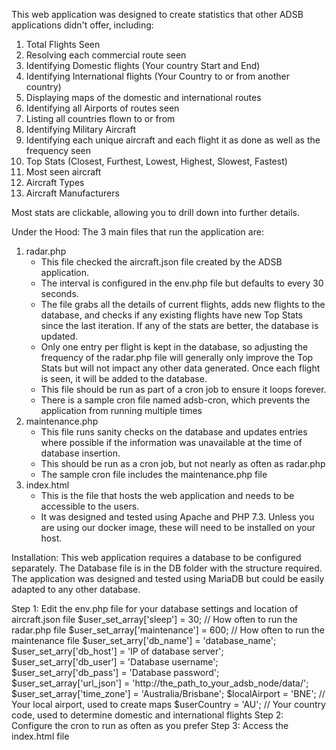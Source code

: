 This web application was designed to create statistics that other ADSB applications didn't offer, including:
  1) Total Flights Seen
  2) Resolving each commercial route seen
  3) Identifying Domestic flights (Your country Start and End)
  4) Identifying International flights (Your Country to or from another country)
  5) Displaying maps of the domestic and international routes
  6) Identifying all Airports of routes seen
  7) Listing all countries flown to or from
  8) Identifying Military Aircraft
  9) Identifying each unique aircraft and each flight it as done as well as the frequency seen
  10) Top Stats (Closest, Furthest, Lowest, Highest, Slowest, Fastest)
  11) Most seen aircraft
  12) Aircraft Types
  13) Aircraft Manufacturers

Most stats are clickable, allowing you to drill down into further details.

Under the Hood:
  The 3 main files that run the application are:
  1) radar.php
     - This file checked the aircraft.json file created by the ADSB application.
     - The interval is configured in the env.php file but defaults to every 30 seconds.
     - The file grabs all the details of current flights, adds new flights to the database, and checks if any existing flights have new Top Stats since the last iteration. If any of the stats are better, the database is updated.
     - Only one entry per flight is kept in the database, so adjusting the frequency of the radar.php file will generally only improve the Top Stats but will not impact any other data generated. Once each flight is seen, it will be added to the database.
     - This file should be run as part of a cron job to ensure it loops forever.
     - There is a sample cron file named adsb-cron, which prevents the application from running multiple times
  3) maintenance.php
     - This file runs sanity checks on the database and updates entries where possible if the information was unavailable at the time of database insertion.
     - This should be run as a cron job, but not nearly as often as radar.php
     - The sample cron file includes the maintenance.php file
  4) index.html
     - This is the file that hosts the web application and needs to be accessible to the users.
     - It was designed and tested using Apache and PHP 7.3. Unless you are using our docker image, these will need to be installed on your host.

Installation:
  This web application requires a database to be configured separately. The Database file is in the DB folder with the structure required.
  The application was designed and tested using MariaDB but could be easily adapted to any other database.

  Step 1: Edit the env.php file for your database settings and location of aircraft.json file
           $user_set_array['sleep'] = 30; // How often to run the radar.php file
           $user_set_array['maintenance'] = 600; // How often to run the maintenance file
           $user_set_arry['db_name'] = 'database_name';
           $user_set_arry['db_host'] = 'IP of database server';
           $user_set_arry['db_user'] = 'Database username';
           $user_set_arry['db_pass'] = 'Database password';
           $user_set_array['url_json'] = 'http://the_path_to_your_adsb_node/data/';
           $user_set_array['time_zone'] = 'Australia/Brisbane';
           $localAirport = 'BNE'; // Your local airport, used to create maps
           $userCountry = 'AU'; // Your country code, used to determine domestic and international flights
  Step 2: Configure the cron to run as often as you prefer
  Step 3: Access the index.html file
